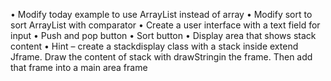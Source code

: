 
• Modify today example to use ArrayList instead of array
• Modify sort to sort ArrayList with comparator
• Create a user interface with a text field for input
• Push and pop button
• Sort button
• Display area that shows stack content
• Hint – create a stackdisplay class with a stack inside extend Jframe. Draw the content of stack with drawStringin the frame. Then add that frame into a main area frame
